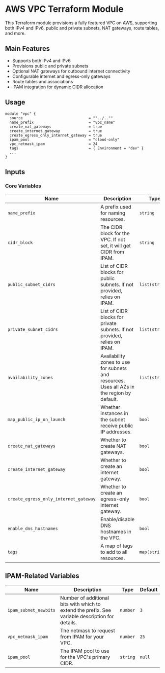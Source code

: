 # AWS VPC Terraform Module

This Terraform module provisions a fully featured VPC on AWS, supporting both IPv4 and IPv6, public and private subnets, NAT gateways, route tables, and more.

## Main Features

- Supports both IPv4 and IPv6
- Provisions public and private subnets
- Optional NAT gateways for outbound internet connectivity
- Configurable internet and egress-only gateways
- Route tables and associations
- IPAM integration for dynamic CIDR allocation

## Usage

```hcl
module "vpc" {
  source                              = ""../..""
  name_prefix                         = "vpc_name"
  create_nat_gateways                 = true
  create_internet_gateway             = true
  create_egress_only_internet_gateway = true
  ipam_pool                           = "cloud-only"
  vpc_netmask_ipam                    = 24
  tags                                = { Environment = "dev" }
  ...
}
```
## Inputs

### Core Variables

| Name | Description | Type | Default |
|------|-------------|------|---------|
| `name_prefix` | A prefix used for naming resources. | `string` | `-` |
| `cidr_block` | The CIDR block for the VPC. If not set, it will get CIDR from IPAM. | `string` | `null` |
| `public_subnet_cidrs` | List of CIDR blocks for public subnets. If not provided, relies on IPAM. | `list(string)` | `[]` |
| `private_subnet_cidrs` | List of CIDR blocks for private subnets. If not provided, relies on IPAM. | `list(string)` | `[]` |
| `availability_zones` | Availability zones to use for subnets and resources. Uses all AZs in the region by default. | `list(string)` | `[]` |
| `map_public_ip_on_launch` | Whether instances in the subnet receive public IP addresses. | `bool` | `true` |
| `create_nat_gateways` | Whether to create NAT gateways. | `bool` | `true` |
| `create_internet_gateway` | Whether to create an internet gateway. | `bool` | `true` |
| `create_egress_only_internet_gateway` | Whether to create an egress-only internet gateway. | `bool` | `true` |
| `enable_dns_hostnames` | Enable/disable DNS hostnames in the VPC. | `bool` | `false` |
| `tags` | A map of tags to add to all resources. | `map(string)` | `{}` |

## IPAM-Related Variables

| Name | Description | Type | Default |
|------|-------------|------|---------|
| `ipam_subnet_newbits` | Number of additional bits with which to extend the prefix. See variable description for details. | `number` | `3` |
| `vpc_netmask_ipam` | The netmask to request from IPAM for your VPC. | `number` | `25` |
| `ipam_pool` | The IPAM pool to use for the VPC's primary CIDR. | `string` | `null` |
